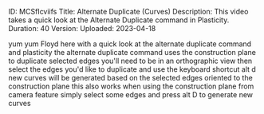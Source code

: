 ID: MCSfIcviifs
Title: Alternate Duplicate (Curves)
Description: This video takes a quick look at the Alternate Duplicate command in Plasticity.
Duration: 40
Version: 
Uploaded: 2023-04-18

yum yum
Floyd here with a quick look at the
alternate duplicate command and
plasticity the alternate duplicate
command uses the construction plane to
duplicate selected edges you'll need to
be in an orthographic view then select
the edges you'd like to duplicate and
use the keyboard shortcut alt d new
curves will be generated based on the
selected edges oriented to the
construction plane this also works when
using the construction plane from camera
feature simply select some edges
and press alt D to generate new curves
